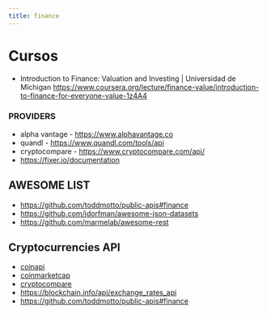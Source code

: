 ```yaml
---
title: finance
---
```

# Cursos

* Introduction to Finance: Valuation and Investing  | Universidad de Míchigan
https://www.coursera.org/lecture/finance-value/introduction-to-finance-for-everyone-value-1z4A4

### PROVIDERS

* alpha vantage - https://www.alphavantage.co
* quandl - https://www.quandl.com/tools/api
* cryptocompare - https://www.cryptocompare.com/api/
* https://fixer.io/documentation

## AWESOME LIST

* https://github.com/toddmotto/public-apis#finance
* https://github.com/jdorfman/awesome-json-datasets
* https://github.com/marmelab/awesome-rest

## Cryptocurrencies API

* [coinapi](https://docs.coinapi.io/?python#historical-data)
* [coinmarketcap](https://coinmarketcap.com/api/)
* [cryptocompare](https://www.cryptocompare.com/api/#introduction)
* https://blockchain.info/api/exchange_rates_api
* https://github.com/toddmotto/public-apis#finance

